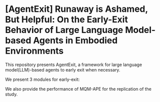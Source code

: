 # [AgentExit] Runaway is Ashamed, But Helpful: On the Early-Exit Behavior of Large Language Model-based Agents in Embodied Environments

This repository presents AgentExit, a framework for large language model(LLM)-based agents to early exit when necessary.

We present 3 modules for early-exit:




We also provide the performance of MQM-APE for the replication of the study.
